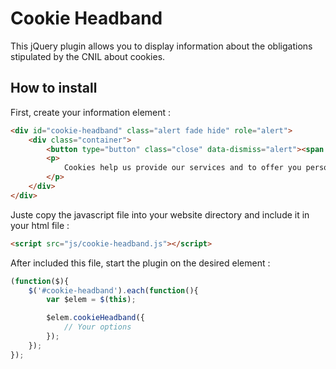 # Cookie Headband

This jQuery plugin allows you to display information about the obligations stipulated by the CNIL about cookies.

## How to install

First, create your information element :
```html
<div id="cookie-headband" class="alert fade hide" role="alert">
    <div class="container">
        <button type="button" class="close" data-dismiss="alert"><span aria-hidden="true">×</span><span class="sr-only">Close</span></button>
        <p>
            Cookies help us provide our services and to offer you personalized experiences. By using this site, you agree to our use of cookies. You can change your preferences at any time.
        </p>
    </div>
</div>
```

Juste copy the javascript file into your website directory and include it in your html file :

```html
<script src="js/cookie-headband.js"></script>
```

After included this file, start the plugin on the desired element :

```js
(function($){
    $('#cookie-headband').each(function(){
        var $elem = $(this);

        $elem.cookieHeadband({
            // Your options            
        });
    });
});
```
